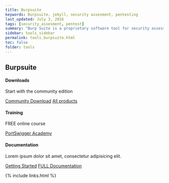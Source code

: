 ```yaml
---
title: Burpsuite
keywords: Burpsuite, jekyll, security assesment, pentesting
last_updated: July 3, 2016
tags: [security_assesment, pentest] 
summary: "Burp Suite is a proprietary software tool for security assessment and penetration testing of web applications."
sidebar: tools_sidebar
permalink: tools_burpsuite.html
toc: false
folder: tools
---
```




<div class="row">
         <div class="col-lg-12">
             <h2 class="page-header">Burpsuite</h2>
         </div>
         <div class="col-md-3 col-sm-6">
             <div class="panel panel-default text-center">
                 <div class="panel-heading">
                     <span class="fa-stack fa-5x">
                           <i class="fa fa-circle fa-stack-2x text-primary"></i>
                           <i class="fa fa-download fa-stack-1x fa-inverse"></i>
                     </span>
                 </div>
                 <div class="panel-body">
                     <h4>Downloads</h4>
                     <p>Start with the community edition</p>
                     <a href="https://portswigger.net/burp/communitydownload" class="btn btn-primary">Community Download</a>
                     <a href="https://portswigger.net/burp" class="btn btn-primary">All products</a>
                 </div>
             </div>
         </div>
         <div class="col-md-3 col-sm-6">
             <div class="panel panel-default text-center">
                 <div class="panel-heading">
                     <span class="fa-stack fa-5x">
                           <i class="fa fa-circle fa-stack-2x text-primary"></i>
                           <i class="fa fa-graduation-cap fa-stack-1x fa-inverse"></i>
                     </span>
                 </div>
                 <div class="panel-body">
                     <h4>Training</h4>
                     <p>FREE online course</p>
                     <a href="https://portswigger.net/web-security" class="btn btn-primary">PortSwigger Academy</a>
                 </div>
             </div>
         </div>
         <div class="col-md-3 col-sm-6">
             <div class="panel panel-default text-center">
                 <div class="panel-heading">
                     <span class="fa-stack fa-5x">
                           <i class="fa fa-circle fa-stack-2x text-primary"></i>
                           <i class="fa fa-book fa-stack-1x fa-inverse"></i>
                     </span>
                 </div>
                 <div class="panel-body">
                     <h4>Documentation</h4>
                     <p>Lorem ipsum dolor sit amet, consectetur adipisicing elit.</p>
                     <a href="https://portswigger.net/burp/documentation/desktop/getting-started" class="btn btn-primary">Getting Started</a>
                     <a href="https://portswigger.net/burp/documentation/contents" class="btn btn-primary">FULL Documentation</a>
                 </div>
             </div>
         </div>
</div>



{% include links.html %}


